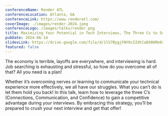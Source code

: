 ```yaml
---
conferenceName: Render ATL
conferenceLocation: Atlanta, GA
conferenceLink: https://www.renderatl.com/
coverImage: ./images/render-2024.jpeg
conferenceLogo: /images/talks/render.png
title: Maximizing Your Potential in Tech Interviews, The Three Cs to Success
pubDate: 2024-06-14
slidesLink: https://drive.google.com/file/d/1lS7BygjFNY0cIZdtCaDX06Mo6SjNSToy/view?usp=sharing
featured: false
---
```


The economy is terrible, layoffs are everywhere, and interviewing is hard. Job searching is exhausting and stressful, so how do you overcome all of that? All you need is a plan!

Whether it’s overcoming nerves or learning to communicate your technical experience more effectively, we all have our struggles. What you can’t do is let them hold you back! In this talk, learn how to leverage the three C’s (Connections, Communication, and Confidence) to gain a competitive advantage during your interviews. By embracing this strategy, you’ll be prepared to crush your next interview and get that offer!
